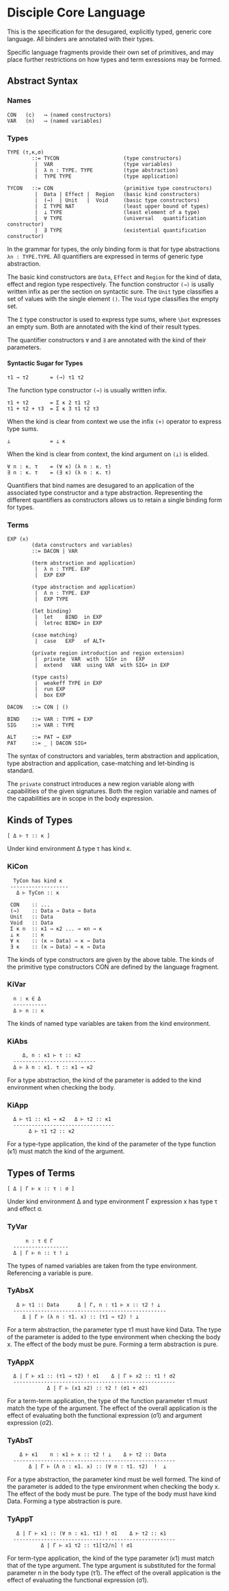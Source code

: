 
# Disciple Core Language

This is the specification for the desugared, explicitly typed, generic core language. All binders are annotated with their types.

Specific language fragments provide their own set of primitives, and may place further restrictions on how types and term exressions may be formed.

## Abstract Syntax

### Names
```
CON   (c)   ⟶ (named constructors)
VAR   (n)   ⟶ (named variables)
```


### Types
```
TYPE (τ,κ,σ) 
        ::= TYCON                     (type constructors)
         |  VAR                       (type variables)
         |  λ n : TYPE. TYPE          (type abstraction)
         |  TYPE TYPE                 (type application)

TYCON   ::= CON                       (primitive type constructors)
         |  Data | Effect |  Region   (basic kind constructors)
         |  (→)  | Unit   |  Void     (basic type constructors)
         |  Σ TYPE NAT                (least upper bound of types)
         |  ⊥ TYPE                    (least element of a type)
         |  ∀ TYPE                    (universal   quantification constructor)
         |  ∃ TYPE                    (existential quantification constructor)
```

In the grammar for types, the only binding form is that for type abstractions `λn : TYPE.TYPE`. All quantifiers are expressed in terms of generic type abstraction.

The basic kind constructors are `Data`, `Effect` and `Region` for the kind of data, effect and region type respectively. The function constructor `(→)` is usally written infix as per the section on syntactic sure. The `Unit` type classifies a set of values with the single element `()`. The `Void` type classifies the empty set.

The `Σ` type constructor is used to express type sums, where `\bot` expresses an empty sum. Both are annotated with the kind of their result types.

The quantifier constructors `∀` and `∃` are annotated with the kind of their parameters.

#### Syntactic Sugar for Types


```
τ1 → τ2       = (→) τ1 τ2
```
The function type constructor `(→)` is usually written infix.



```
τ1 + τ2       = Σ κ 2 τ1 τ2
τ1 + τ2 + τ3  = Σ κ 3 τ1 τ2 τ3
```

When the kind is clear from context we use the infix `(+)` operator to express type sums.

```
⊥             = ⊥ κ
```

When the kind is clear from context, the kind argument on `(⊥)` is elided.


```
∀ n : κ. τ    = (∀ κ) (λ n : κ. τ)
∃ n : κ. τ    = (∃ κ) (λ n : κ. τ)
```

Quantifiers that bind names are desugared to an application of the associated type constructor and a type abstraction. Representing the different quantifiers as constructors allows us to retain a single binding form for types.



### Terms
```
EXP (x) 
        (data constructors and variables)
        ::= DACON | VAR

        (term abstraction and application)
         |  λ n : TYPE. EXP
         |  EXP EXP

        (type abstraction and application)
         |  Λ n : TYPE. EXP
         |  EXP TYPE

        (let binding)
         |  let    BIND  in EXP
         |  letrec BIND+ in EXP

        (case matching)
         |  case   EXP   of ALT+

        (private region introduction and region extension)
         |  private  VAR  with  SIG+ in   EXP
         |  extend   VAR  using VAR  with SIG+ in EXP

        (type casts)
         |  weakeff TYPE in EXP
         |  run EXP
         |  box EXP

DACON   ::= CON | ()

BIND    ::= VAR : TYPE = EXP
SIG     ::= VAR : TYPE

ALT     ::= PAT → EXP
PAT     ::= _ | DACON SIG+ 
```

The syntax of constructors and variables, term abstraction and application, type abstraction and application, case-matching and let-binding is standard.

The `private` construct introduces a new region variable along with capabilities of the given signatures. Both the region variable and names of the capabilities are in scope in the body expression.


## Kinds of Types

```
[ Δ ⊢ τ :: κ ]
```

Under kind environment Δ type τ has kind κ.

### KiCon


```
  TyCon has kind κ
 -------------------
   Δ ⊢ TyCon :: κ

 CON    :: ...
 (→)    :: Data → Data → Data
 Unit   :: Data
 Void   :: Data
 Σ κ n  :: κ1 → κ2 ... → κn → κ
 ⊥ κ    :: κ
 ∀ κ    :: (κ → Data) → κ → Data
 ∃ κ    :: (κ → Data) → κ → Data
```

The kinds of type constructors are given by the above table. The kinds of the primitive type constructors CON are defined by the language fragment.


### KiVar

```
  n : κ ∈ Δ
  -----------
  Δ ⊢ n :: κ
```

The kinds of named type variables are taken from the kind environment.


### KiAbs

```
     Δ, n : κ1 ⊢ τ :: κ2
  ---------------------------
  Δ ⊢ λ n : κ1. τ :: κ1 → κ2
```

For a type abstraction, the kind of the parameter is added to the kind environment when checking the body.

### KiApp

```
  Δ ⊢ τ1 :: κ1 → κ2   Δ ⊢ τ2 :: κ1
  ---------------------------------
       Δ ⊢ τ1 τ2 :: κ2
```

For a type-type application, the kind of the parameter of the type function (κ1) must match the kind of the argument.


## Types of Terms

```
[ Δ | Γ ⊢ x :: τ : σ ]
```
Under kind environment Δ and type environment Γ expression x has type τ and effect σ.


### TyVar

```
      n : τ ∈ Γ
  ------------------
  Δ | Γ ⊢ n :: τ ! ⊥
```

The types of named variables are taken from the type environment. Referencing a variable is pure.


### TyAbsX
  
```
   Δ ⊢ τ1 :: Data      Δ | Γ, n : τ1 ⊢ x :: τ2 ! ⊥ 
  --------------------------------------------------
     Δ | Γ ⊢ (λ n : τ1. x) :: (τ1 → τ2) ! ⊥
```

For a term abstraction, the parameter type τ1 must have kind Data. The type of the parameter is added to the type environment when checking the body x. The effect of the body must be pure. Forming a term abstraction is pure.


### TyAppX

```
  Δ | Γ ⊢ x1 :: (τ1 → τ2) ! σ1    Δ | Γ ⊢ x2 :: τ1 ! σ2
  -----------------------------------------------------
             Δ | Γ ⊢ (x1 x2) :: τ2 ! (σ1 + σ2)
```

For a term-term application, the type of the function parameter τ1 must match the type of the argument. The effect of the overall application is the effect of evaluating both the functional expression (σ1) and argument expression (σ2).


### TyAbsT

```
    Δ ⊢ κ1    n : κ1 ⊢ x :: τ2 ! ⊥    Δ ⊢ τ2 :: Data
  -----------------------------------------------------
       Δ | Γ ⊢ (Λ n : κ1. x) :: (∀ n : τ1. τ2)  !  ⊥
```

For a type abstraction, the parameter kind must be well formed. The kind of the parameter is added to the type environment when checking the body x. The effect of the body must be pure. The type of the body must have kind Data. Forming a type abstraction is pure.


### TyAppT

```
   Δ | Γ ⊢ x1 :: (∀ n : κ1. τ1) ! σ1    Δ ⊢ τ2 :: κ1
  -----------------------------------------------------
           Δ | Γ ⊢ x1 τ2 :: τ1[τ2/n] ! σ1
```

For term-type application, the kind of the type parameter (κ1) must match that of the type argument. The type argument is substituted for the formal parameter n in the body type (τ1). The effect of the overall application is the effect of evaluating the functional expression (σ1).




